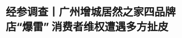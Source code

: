 <!DOCTYPE html>
<html lang="zh-CN">

<head>
    
<title>经参调查丨广州增城居然之家四品牌店“爆雷” 消费者维权遭遇多方扯皮_腾讯新闻</title>
<meta name="keywords" content="消费者维权,居然之家,维权,顾家家居,广州增城,广州,增城,爆雷,广东,补贴政策">
<meta name="description" content="日前，位于广州市增城区的居然之家新塘店内，顾家、欧铂尼、伊仕利和原川等四家家居品牌店“爆雷”，数百户装修业主的订单无法交付，涉及金额逾千万元。消费者反映，“爆雷”前这些品牌店曾以享受“国补”诱导他们....">
<meta name="author" content="腾讯网">
<meta name="copyright" content="Copyright 1998 - 2025 Tencent. All Rights Reserved">
<meta property="og:type" content="news" />

<meta property="og:title" content="经参调查丨广州增城居然之家四品牌店“爆雷” 消费者维权遭遇多方扯皮_腾讯新闻" />
<meta property="og:description" content="日前，位于广州市增城区的居然之家新塘店内，顾家、欧铂尼、伊仕利和原川等四家家居品牌店“爆雷”，数百户装修业主的订单无法交付，涉及金额逾千万元。消费者反映，“爆雷”前这些品牌店曾以享受“国补”诱导他们...." />
<meta property="og:url" content="https://news.qq.com/rain/a/20250603A01VXQ00" />
<meta property="og:image" content="https://inews.gtimg.com/om_ls/OxLua-4JXcQDRpsfF6svomc41ece5z_GQDdBBNqdSabJoAA_640330/0" />
<meta property="article:author" content="经济参考报" />
<meta property="article:published_time" content="2025-06-03 08:19:13" />
<meta property="category" content="tech" />

<meta name="baidu-site-verification" content="jJeIJ5X7pP" />
    <meta charset="utf-8" />
<meta http-equiv="X-UA-Compatible" content="IE=Edge" />
<meta name="viewport" content="width=device-width, initial-scale=1, shrink-to-fit=no" />
<link rel="dns-prefetch" href="mat1.gtimg.com">
<link rel="dns-prefetch" href="i.news.qq.com">
<link rel="shortcut icon" href="https://mat1.gtimg.com/qqcdn/qqindex2021/favicon.ico">
<script nomodule="true" src="https://mat1.gtimg.com/qqcdn/qqindex2021/common-static/20240515201444/core3-37-1.min.js"></script>
<script>
  try {
    if (!window.IntersectionObserver) {
      var observerScript = document.createElement('script');
      observerScript.src = "https://mat1.gtimg.com/qqcdn/qqindex2021/common-static/20241024141058/intersection-observer-polyfill.js";
      document.head.appendChild(observerScript);
    }
  } catch (error) {}
</script>

<script>
  try {
    if (!Element.prototype.scrollTo) {
      var scrollScript = document.createElement('script');
      scrollScript.src = "https://mat1.gtimg.com/qqcdn/qqindex2021/common-static/20241025153001/scroll-behavior-polyfill.js";
      document.head.appendChild(scrollScript);
    }
  } catch (error) {}
</script>
<script>
  try {
    if ('scrollRestoration' in window.history) {
      window.history.scrollRestoration = 'manual';
    }
    window.isPcClient = Boolean(window.electron) && (
      window.navigator.userAgent.indexOf('pc-client') > 0 ||
      window.navigator.userAgent.indexOf('TencentNews') > 0
    );
  } catch {}
</script>
<script>
  try {
    if (window.isPcClient) {
      var bodyStyle = document.createElement('style');
      bodyStyle.innerText = 'body{ zoom: 0.95 }';
      document.head.appendChild(bodyStyle);
    }
  } catch {}
</script>
<script>
  window.DATA = {"url":"https://view.inews.qq.com/a/20250603A01VXQ00","article_id":"20250603A01VXQ00","article_type":"0","title":"经参调查丨广州增城居然之家四品牌店“爆雷” 消费者维权遭遇多方扯皮","desc":"日前，位于广州市增城区的居然之家新塘店内，顾家、欧铂尼、伊仕利和原川等四家家居品牌店“爆雷”，数百户装修业主的订单无法交付，涉及金额逾千万元。消费者反映，“爆雷”前这些品牌店曾以享受“国补”诱导他们....","iNewsRecommendLevel":1,"abstract":"日前，位于广州市增城区的居然之家新塘店内，顾家、欧铂尼、伊仕利和原川等四家家居品牌店“爆雷”，数百户装修业主的订单无法交付，涉及金额逾千万元。消费者反映，“爆雷”前这些品牌店曾以享受“国补”诱导他们....","catalog1":"tech","ad_channel_sign":"tech","introduction":"","media":"经济参考报","media_id":"24251861","pubtime":"2025-06-03 08:19:13","comment_id":"-1","political":0,"cmsId":"20250603A01VXQ00","cms_id":"20250603A01VXQ00","closeAllAd":0,"closeAllFavorite":false,"originContent":{"directory":{"ai_list":[{"desc":"四家家居品牌店“爆雷”","link":"AIPOS_0"},{"desc":"涉事门店涉嫌民事欺诈","link":"AIPOS_1"},{"desc":"维权艰难品牌方未有效解决","link":"AIPOS_2"}],"enable":2,"list":null},"key_points_show":["位于广州市增城区的居然之家新塘店内，顾家、欧铂尼、伊仕利和原川等四家家居品牌店“爆雷”，涉及金额逾千万元。","消费者反映，涉事门店曾以享受“国补”诱导他们下订单和一次性交全款，而实际上连正常订单都未交付就关门走人。","受访律师认为，涉事门店涉嫌“民事欺诈”，品牌方具有不可推卸的责任。","然而，品牌方如顾家家居、欧派总部等表示与经销商属于合作关系，没有隶属关系，对消费者的预付款流向无法监控。","目前，消费者正在寻求法律援助，要求品牌方给出有效解决方案。"],"text":"\u003cdiv class=\"rich_media_content\"\u003e\u003cp style=\"background-color: rgb(255, 255, 255); margin-bottom: 24px; margin-left: 0px; margin-right: 0px; margin-top: 8px; padding: 0px; text-align: justify\"\u003e\u003cspan style=\"font-size: 18px\"\u003e\u003cspan style=\"color: rgba(0, 0, 0, 0.95)\"\u003e\u003cspan style=\"background-color: rgb(255, 255, 255)\"\u003e日前，位于广州市增城区的居然之家新塘店内，顾家、欧铂尼、伊仕利和原川等四家家居品牌店“爆雷”，数百户装修业主的订单无法交付，涉及金额逾千万元。消费者反映，“爆雷”前这些品牌店曾以享受“国补”诱导他们下订单和一次性交全款，而实际上连正常订单都未交付就关门走人。\u003c/span\u003e\u003c/span\u003e\u003c/span\u003e\u003c/p\u003e\u003cp style=\"background-color: rgb(255, 255, 255); margin-bottom: 24px; margin-left: 0px; margin-right: 0px; margin-top: 8px; padding: 0px; text-align: justify\"\u003e\u003cspan style=\"font-size: 18px\"\u003e\u003cspan style=\"color: rgba(0, 0, 0, 0.95)\"\u003e\u003cspan style=\"background-color: rgb(255, 255, 255)\"\u003e受访律师认为，涉事门店涉嫌“民事欺诈”，品牌方具有不可推卸的责任。\u003c/span\u003e\u003c/span\u003e\u003c/span\u003e\u003c/p\u003e\u003cp style=\"background-color: rgb(255, 255, 255); margin-bottom: 24px; margin-left: 0px; margin-right: 0px; margin-top: 8px; padding: 0px; text-align: center\"\u003e\u003cspan style=\"font-size: 18px\"\u003e\u003cspan style=\"color: rgba(0, 0, 0, 0.95)\"\u003e\u003cspan style=\"background-color: rgb(255, 255, 255)\"\u003e\u003c!--IMG_0--\u003e\u003c/span\u003e\u003c/span\u003e\u003c/span\u003e\u003c/p\u003e\u003cp style=\"margin-bottom: 24px; text-align: center\" class=\"qqnews_image_desc\"\u003e\u003cspan style=\"font-size: 14px\"\u003e\u003cspan style=\"color: rgb(102, 102, 102)\"\u003e图为广州增城居然之家新塘店。\u003c/span\u003e\u003c/span\u003e\u003c/p\u003e\u003cp style=\"background-color: rgb(255, 255, 255); margin-bottom: 24px; margin-left: 0px; margin-right: 0px; margin-top: 8px; padding: 0px; text-align: justify\"\u003e\u003cspan style=\"font-size: 18px\"\u003e\u003cstrong\u003e\u003cspan style=\"color: rgb(0, 51, 153)\"\u003e\u003cspan style=\"background-color: rgb(255, 255, 255)\"\u003e诱导消费：以“国补”为幌子诱导下单和全额支付\u003c/span\u003e\u003c/span\u003e\u003c/strong\u003e\u003c/span\u003e\u003c/p\u003e\u003cp style=\"background-color: rgb(255, 255, 255); margin-bottom: 24px; margin-left: 0px; margin-right: 0px; margin-top: 8px; padding: 0px; text-align: justify\"\u003e\u003cspan style=\"font-size: 18px\"\u003e\u003cspan style=\"color: rgba(0, 0, 0, 0.95)\"\u003e\u003cspan style=\"background-color: rgb(255, 255, 255)\"\u003e消费者反映，2024年，随着各地家电家装换新补贴政策的推广，居然之家新塘店内的顾家家居、欧铂尼等门店，推出了“顾家家居品牌46800元优惠套餐”“欧派欧铂尼品牌39800元优惠套餐”。这些门店在宣传推广中，着重强调了套餐可叠加享受“国补”政策，借此吸引消费者。\u003c/span\u003e\u003c/span\u003e\u003c/span\u003e\u003c/p\u003e\u003cp style=\"background-color: rgb(255, 255, 255); margin-bottom: 24px; margin-left: 0px; margin-right: 0px; margin-top: 8px; padding: 0px; text-align: justify\"\u003e\u003cspan style=\"font-size: 18px\"\u003e\u003cspan style=\"color: rgba(0, 0, 0, 0.95)\"\u003e\u003cspan style=\"background-color: rgb(255, 255, 255)\"\u003e在消费者麦先生与顾家家居新塘店一位销售员邓某杉的微信聊天记录中，邓某杉曾用“国补只到今年年底，这个真的是国家送钱”“你来先了解，10万国家给1.5万”等内容来吸引消费者签订合同。消费者提供的现场照片显示，顾家家居新塘店门口悬挂的横幅上，写有“政府指定补贴单位 最高可享15%”的内容。\u003c/span\u003e\u003c/span\u003e\u003c/span\u003e\u003c/p\u003e\u003cp style=\"background-color: rgb(255, 255, 255); margin-bottom: 24px; margin-left: 0px; margin-right: 0px; margin-top: 8px; padding: 0px; text-align: justify\"\u003e\u003cspan style=\"font-size: 18px\"\u003e\u003cspan style=\"color: rgba(0, 0, 0, 0.95)\"\u003e\u003cspan style=\"background-color: rgb(255, 255, 255)\"\u003e受“国补”承诺吸引，自2024年下半年至2025年3月，至少有240户业主与涉事门店签订了全屋定制合同，服务内容包括硬装改造、定制家具、成品家居等。在款项支付环节，涉事门店的工作人员频繁使用“全额预付才能享受国补政策”“国补额度即将用完”“超额付款后可返还本金”等话术，诱导消费者全额乃至超额支付（超过行业规则中按进度支付的单次额度）。\u003c/span\u003e\u003c/span\u003e\u003c/span\u003e\u003c!--MID_AD_0--\u003e\u003c!--EOP_0--\u003e\u003c/p\u003e\u003c!--MID_ARTICLE_AD_0--\u003e\u003c!--PARAGRAPH_0--\u003e\u003cp style=\"background-color: rgb(255, 255, 255); margin-bottom: 24px; margin-left: 0px; margin-right: 0px; margin-top: 8px; padding: 0px; text-align: justify\"\u003e\u003cspan style=\"font-size: 18px\"\u003e\u003cspan style=\"color: rgba(0, 0, 0, 0.95)\"\u003e\u003cspan style=\"background-color: rgb(255, 255, 255)\"\u003e消费者黄女士在2024年11月初购房后，前往顾家家居门店签订全屋定制合同。她回忆，在签合同时，销售人员以“年底补贴政策即将截止，需把名额先定下来”为由，催促其尽快支付预付款。在此情形下，黄女士支付了85000元预付款。直至门店“爆雷”，黄女士才发现她的订单根本没下达到工厂。\u003c/span\u003e\u003c/span\u003e\u003c/span\u003e\u003c/p\u003e\u003cp style=\"background-color: rgb(255, 255, 255); margin-bottom: 24px; margin-left: 0px; margin-right: 0px; margin-top: 8px; padding: 0px; text-align: justify\"\u003e\u003cspan style=\"font-size: 18px\"\u003e\u003cspan style=\"color: rgba(0, 0, 0, 0.95)\"\u003e\u003cspan style=\"background-color: rgb(255, 255, 255)\"\u003e在麦先生提供的一份与顾家家居新塘店所签的《家庭居室装饰装修工程施工合同》中，明确载明了“业主享受政府补贴以旧换新优惠”的内容。\u003c/span\u003e\u003c/span\u003e\u003c/span\u003e\u003c/p\u003e\u003cp style=\"background-color: rgb(255, 255, 255); margin-bottom: 24px; margin-left: 0px; margin-right: 0px; margin-top: 8px; padding: 0px; text-align: justify\"\u003e\u003cspan style=\"font-size: 18px\"\u003e\u003cspan style=\"color: rgba(0, 0, 0, 0.95)\"\u003e\u003cspan style=\"background-color: rgb(255, 255, 255)\"\u003e有门店甚至谎称可享受外省补贴政策诱导消费者。来自广州黄埔区的陈女士对记者表示，2025年1月她到顾家家居询价，工作人员称，虽然广东省当年的国补政策已结束，但能够为其申请河北省的补贴政策。陈女士信以为真，与其签订了工程总价款188000元的装饰装修合同。但她在支付款项过程中，云闪付支付平台上并未显示享受补贴额度，这让她怀疑店家“可获取异地补贴名额”的说辞可能是骗术。果然，她家的装修在仅开凿了三个门洞后就再无下文。\u003c/span\u003e\u003c/span\u003e\u003c/span\u003e\u003c!--MID_AD_1--\u003e\u003c!--EOP_1--\u003e\u003c/p\u003e\u003c!--MID_ARTICLE_AD_1--\u003e\u003c!--PARAGRAPH_1--\u003e\u003cp style=\"background-color: rgb(255, 255, 255); margin-bottom: 24px; margin-left: 0px; margin-right: 0px; margin-top: 8px; padding: 0px; text-align: justify\"\u003e\u003cspan style=\"font-size: 18px\"\u003e\u003cspan style=\"color: rgba(0, 0, 0, 0.95)\"\u003e\u003cspan style=\"background-color: rgb(255, 255, 255)\"\u003e2024年10月起，欧铂尼门店开始出现订单无法交付的情况，随后部分消费者前往门店协商退款及保交付事宜，对方承诺后未履约。至2025年3月1日，欧铂尼门店已人去楼空，消费者报了警。\u003c/span\u003e\u003c/span\u003e\u003c/span\u003e\u003c/p\u003e\u003cp style=\"background-color: rgb(255, 255, 255); margin-bottom: 24px; margin-left: 0px; margin-right: 0px; margin-top: 8px; padding: 0px; text-align: justify\"\u003e\u003cspan style=\"font-size: 18px\"\u003e\u003cspan style=\"color: rgba(0, 0, 0, 0.95)\"\u003e\u003cspan style=\"background-color: rgb(255, 255, 255)\"\u003e顾家家居门店也是类似的情况。2025年2月底，部分消费者因订单异常要求退款，门店承诺退款未兑现。3月10日，顾家家居门店员工反馈老板林荣军已失联，两天后门店员工也不知所踪。\u003c/span\u003e\u003c/span\u003e\u003c/span\u003e\u003c/p\u003e\u003cp style=\"background-color: rgb(255, 255, 255); margin-bottom: 24px; margin-left: 0px; margin-right: 0px; margin-top: 8px; padding: 0px; text-align: justify\"\u003e\u003cspan style=\"font-size: 18px\"\u003e\u003cspan style=\"color: rgba(0, 0, 0, 0.95)\"\u003e\u003cspan style=\"background-color: rgb(255, 255, 255)\"\u003e消费者反映，在2025年3月1日至3月12日期间，在相关门店已经“爆雷”，根本没有交付能力的情况下，销售人员仍在承诺后续可享受“国补”政策，催促消费者支付定金，诱导消费者全额或超额付款，有消费者支付了1万至12万元不等的定金或合同款。\u003c/span\u003e\u003c/span\u003e\u003c/span\u003e\u003c/p\u003e\u003cp style=\"background-color: rgb(255, 255, 255); margin-bottom: 24px; margin-left: 0px; margin-right: 0px; margin-top: 8px; padding: 0px; text-align: justify\"\u003e\u003cspan style=\"font-size: 18px\"\u003e\u003cspan style=\"color: rgba(0, 0, 0, 0.95)\"\u003e\u003cspan style=\"background-color: rgb(255, 255, 255)\"\u003e北京京师律师事务所律师孙建章认为，经营者通过主观故意的方式使对方产生错误认识与判断，并做出相关行为，比如通过“全额付款才能享受补贴”等话术，诱导消费者全额乃至超额支付，属民事欺诈行为。特别是其在不具备合同履行能力的情况下，仍诱导消费者签订合同并支付费用，符合《中华人民共和国刑法》第224条规定的情形，涉嫌构成\u003c!--SECURE_LINK_BEGIN_0--\u003e合同诈骗罪\u003c!--SECURE_LINK_END_0--\u003e。\u003c/span\u003e\u003c/span\u003e\u003c/span\u003e\u003c!--MID_AD_2--\u003e\u003c!--EOP_2--\u003e\u003c/p\u003e\u003c!--MID_ARTICLE_AD_2--\u003e\u003c!--PARAGRAPH_2--\u003e\u003cp style=\"background-color: rgb(255, 255, 255); margin-bottom: 24px; margin-left: 0px; margin-right: 0px; margin-top: 8px; padding: 0px; text-align: justify\"\u003e\u003cspan style=\"font-size: 18px\"\u003e\u003cstrong\u003e\u003cspan style=\"color: rgb(0, 51, 153)\"\u003e\u003cspan style=\"background-color: rgb(255, 255, 255)\"\u003e家族掌控：商场及涉事门店均牵扯林氏家族，运营关系复杂\u003c/span\u003e\u003c/span\u003e\u003c/strong\u003e\u003c/span\u003e\u003c/p\u003e\u003cp style=\"background-color: rgb(255, 255, 255); margin-bottom: 24px; margin-left: 0px; margin-right: 0px; margin-top: 8px; padding: 0px; text-align: justify\"\u003e\u003cspan style=\"font-size: 18px\"\u003e\u003cspan style=\"color: rgba(0, 0, 0, 0.95)\"\u003e\u003cspan style=\"background-color: rgb(255, 255, 255)\"\u003e公开资料显示，居然之家新塘店是由原增城万户来家居商场装修升级而来。2018年12月，万户来家居商场与居然之家达成战略合作协议，居然之家新塘店正式营业，成为居然之家全国第303家分店。\u003c/span\u003e\u003c/span\u003e\u003c/span\u003e\u003c/p\u003e\u003cp style=\"background-color: rgb(255, 255, 255); margin-bottom: 24px; margin-left: 0px; margin-right: 0px; margin-top: 8px; padding: 0px; text-align: justify\"\u003e\u003cspan style=\"font-size: 18px\"\u003e\u003cspan style=\"color: rgba(0, 0, 0, 0.95)\"\u003e\u003cspan style=\"background-color: rgb(255, 255, 255)\"\u003e增城万户来家居商场是由广东廉江人林国金于2008年左右创立，林国金现任居然之家新塘店董事长。\u003c/span\u003e\u003c/span\u003e\u003c/span\u003e\u003c/p\u003e\u003cp style=\"background-color: rgb(255, 255, 255); margin-bottom: 24px; margin-left: 0px; margin-right: 0px; margin-top: 8px; padding: 0px; text-align: justify\"\u003e\u003cspan style=\"font-size: 18px\"\u003e\u003cspan style=\"color: rgba(0, 0, 0, 0.95)\"\u003e\u003cspan style=\"background-color: rgb(255, 255, 255)\"\u003e记者了解到，此次居然之家新塘店“爆雷”事件共涉及四个品牌门店，分别是顾家家居、欧铂尼、伊仕利家居和原川家居。这些涉事门店均由林国金家族代理经营，负责运营的是林国金之子林荣军。天眼查显示，广州市万户来商业管理有限公司受益所有人及实际控制人为林荣冠，林荣冠是林荣军的哥哥。\u003c/span\u003e\u003c/span\u003e\u003c/span\u003e\u003c/p\u003e\u003cp style=\"background-color: rgb(255, 255, 255); margin-bottom: 24px; margin-left: 0px; margin-right: 0px; margin-top: 8px; padding: 0px; text-align: justify\"\u003e\u003cspan style=\"font-size: 18px\"\u003e\u003cspan style=\"color: rgba(0, 0, 0, 0.95)\"\u003e\u003cspan style=\"background-color: rgb(255, 255, 255)\"\u003e“爆雷”事件发生后，消费者才发现包括顾家家居新塘店的运营方广州市万户来商业管理有限公司的诈骗痕迹明显。消费者麦东伟提供的一份其与顾家家居新塘店所签的《顾家家居全屋定制合同》上，供货方的名称为“顾家（广州）家居有限公司”，落款所盖章印却为“顾家家居新塘店收款专用章”。麦东伟与律师仔细核对后发现，根本不存在“顾家（广州）家居有限公司”这一法人主体，而“顾家家居新塘店收款专用章”也并未在印章备案管理平台备案，也就是说，从公司名称到印章都是假的。\u003c/span\u003e\u003c/span\u003e\u003c/span\u003e\u003c!--MID_AD_3--\u003e\u003c!--EOP_3--\u003e\u003c/p\u003e\u003c!--MID_ARTICLE_AD_3--\u003e\u003c!--PARAGRAPH_3--\u003e\u003cp style=\"background-color: rgb(255, 255, 255); margin-bottom: 24px; margin-left: 0px; margin-right: 0px; margin-top: 8px; padding: 0px; text-align: justify\"\u003e\u003cspan style=\"font-size: 18px\"\u003e\u003cspan style=\"color: rgba(0, 0, 0, 0.95)\"\u003e\u003cspan style=\"background-color: rgb(255, 255, 255)\"\u003e据消费者统计，四家涉事门店所收款项，共使用了13个账户。沿着收款账户线索，消费者发现林氏家族掌控的这些门店及公司运营关系极为复杂，不仅有至少13个收款主体，还额外关联着其他5家公司。\u003c/span\u003e\u003c/span\u003e\u003c/span\u003e\u003c/p\u003e\u003cp style=\"background-color: rgb(255, 255, 255); margin-bottom: 24px; margin-left: 0px; margin-right: 0px; margin-top: 8px; padding: 0px; text-align: justify\"\u003e\u003cspan style=\"font-size: 18px\"\u003e\u003cspan style=\"color: rgba(0, 0, 0, 0.95)\"\u003e\u003cspan style=\"background-color: rgb(255, 255, 255)\"\u003e相关门店“爆雷”后，增城区相关政府部门曾组织经营者和消费者开了协调会。会上林荣军否认了其家族非法转移资产或抽逃资金的问题。对于相关消费者支付款去向，他称是填补了欧铂尼门店亏空：“欧铂尼亏了1200万至1300万元。”“简单来说，是拆东墙补西墙”，林荣军称。\u003c/span\u003e\u003c/span\u003e\u003c/span\u003e\u003c/p\u003e\u003cp style=\"background-color: rgb(255, 255, 255); margin-bottom: 24px; margin-left: 0px; margin-right: 0px; margin-top: 8px; padding: 0px; text-align: justify\"\u003e\u003cspan style=\"font-size: 18px\"\u003e\u003cstrong\u003e\u003cspan style=\"color: rgb(0, 51, 153)\"\u003e\u003cspan style=\"background-color: rgb(255, 255, 255)\"\u003e维权艰难：多方扯皮 品牌方未有有效解决方案\u003c/span\u003e\u003c/span\u003e\u003c/strong\u003e\u003c/span\u003e\u003c/p\u003e\u003cp style=\"background-color: rgb(255, 255, 255); margin-bottom: 24px; margin-left: 0px; margin-right: 0px; margin-top: 8px; padding: 0px; text-align: justify\"\u003e\u003cspan style=\"font-size: 18px\"\u003e\u003cspan style=\"color: rgba(0, 0, 0, 0.95)\"\u003e\u003cspan style=\"background-color: rgb(255, 255, 255)\"\u003e居然之家相关门店“爆雷”事件发生后，有消费者曾向广州市公安局增城区分局卫山派出所报警，举报门店涉嫌诈骗以及私刻公章问题，也向增城区市场监督管理局和新塘市场监督管理所反映了情况。\u003c/span\u003e\u003c/span\u003e\u003c/span\u003e\u003c/p\u003e\u003cp style=\"background-color: rgb(255, 255, 255); margin-bottom: 24px; margin-left: 0px; margin-right: 0px; margin-top: 8px; padding: 0px; text-align: justify\"\u003e\u003cspan style=\"font-size: 18px\"\u003e\u003cspan style=\"color: rgba(0, 0, 0, 0.95)\"\u003e\u003cspan style=\"background-color: rgb(255, 255, 255)\"\u003e消费者透露，代表顾家家居、欧铂尼等涉事门店参加协调会的林荣军，多次提出荒唐的分期退赔方案，周期长达3至5年。而顾家家居品牌方代表仅承诺会为“真实客户”交付产品，但如何认定“真实客户”不得而知。欧铂尼仅提到会帮已生产但未发货的消费者订单提供物流保障。\u003c/span\u003e\u003c/span\u003e\u003c/span\u003e\u003c/p\u003e\u003cp style=\"background-color: rgb(255, 255, 255); margin-bottom: 24px; margin-left: 0px; margin-right: 0px; margin-top: 8px; padding: 0px; text-align: justify\"\u003e\u003cspan style=\"font-size: 18px\"\u003e\u003cspan style=\"color: rgba(0, 0, 0, 0.95)\"\u003e\u003cspan style=\"background-color: rgb(255, 255, 255)\"\u003e记者多次致电涉事门店负责人以及林国金、林荣军等人，电话均无人接听。\u003c/span\u003e\u003c/span\u003e\u003c/span\u003e\u003c/p\u003e\u003cp style=\"background-color: rgb(255, 255, 255); margin-bottom: 24px; margin-left: 0px; margin-right: 0px; margin-top: 8px; padding: 0px; text-align: justify\"\u003e\u003cspan style=\"font-size: 18px\"\u003e\u003cspan style=\"color: rgba(0, 0, 0, 0.95)\"\u003e\u003cspan style=\"background-color: rgb(255, 255, 255)\"\u003e北京京师律师事务所律师许浩认为，不管是加盟模式还是直营模式，作为品牌持有方的居然之家总部、顾家家居总部、欧派总部等，都有监管责任。消费者是基于对品牌的信任才去门店购买商品和服务，这些品牌总部也是基于消费者对其的信任获取了巨大的商业利益，也应该承担相应的责任，如对加盟合作商的专业资质、经营管理能力、商业信誉的考察，对于直营店经营管理情况的监管等，如果其未尽监管义务，也应承担相应责任。\u003c/span\u003e\u003c/span\u003e\u003c/span\u003e\u003c!--MID_AD_4--\u003e\u003c!--EOP_4--\u003e\u003c/p\u003e\u003c!--MID_ARTICLE_AD_4--\u003e\u003c!--PARAGRAPH_4--\u003e\u003cp style=\"background-color: rgb(255, 255, 255); margin-bottom: 24px; margin-left: 0px; margin-right: 0px; margin-top: 8px; padding: 0px; text-align: justify\"\u003e\u003cspan style=\"font-size: 18px\"\u003e\u003cspan style=\"color: rgba(0, 0, 0, 0.95)\"\u003e\u003cspan style=\"background-color: rgb(255, 255, 255)\"\u003e5月26日，记者分别致电居然之家、顾家和欧派总部的400服务电话采访相关情况和看法。\u003c/span\u003e\u003c/span\u003e\u003c/span\u003e\u003c/p\u003e\u003cp style=\"background-color: rgb(255, 255, 255); margin-bottom: 24px; margin-left: 0px; margin-right: 0px; margin-top: 8px; padding: 0px; text-align: justify\"\u003e\u003cspan style=\"font-size: 18px\"\u003e\u003cspan style=\"color: rgba(0, 0, 0, 0.95)\"\u003e\u003cspan style=\"background-color: rgb(255, 255, 255)\"\u003e居然之家回复称：对居然之家新塘店，确实收到了投诉，涉及200多个客户，目前总部正在对事件进行跟进，尚没有具体解决方案。\u003c/span\u003e\u003c/span\u003e\u003c/span\u003e\u003c/p\u003e\u003cp style=\"background-color: rgb(255, 255, 255); margin-bottom: 24px; margin-left: 0px; margin-right: 0px; margin-top: 8px; padding: 0px; text-align: justify\"\u003e\u003cspan style=\"font-size: 18px\"\u003e\u003cspan style=\"color: rgba(0, 0, 0, 0.95)\"\u003e\u003cspan style=\"background-color: rgb(255, 255, 255)\"\u003e顾家家居股份有限公司回复称：品牌方已经了解到经销商林荣军存在经营问题，但其属于独立的法人主体，与经销商属于合作关系，没有隶属关系。对消费者的预付款流向，品牌方无法监控。目前品牌方也在广州成立了临时工作组，正在开展工作。\u003c/span\u003e\u003c/span\u003e\u003c/span\u003e\u003c/p\u003e\u003cp style=\"background-color: rgb(255, 255, 255); margin-bottom: 24px; margin-left: 0px; margin-right: 0px; margin-top: 8px; padding: 0px; text-align: justify\"\u003e\u003cspan style=\"font-size: 18px\"\u003e\u003cspan style=\"color: rgba(0, 0, 0, 0.95)\"\u003e\u003cspan style=\"background-color: rgb(255, 255, 255)\"\u003e欧派客服电话告诉记者，需把采访函发到其指定邮箱后才能回复。记者发送邮件后，至发稿前未获回复。（记者 程子龙，实习生刘宗鸿对稿件亦有贡献）\u003c/span\u003e\u003c/span\u003e\u003c/span\u003e\u003c/p\u003e\u003cp style=\"background-color: rgb(255, 255, 255); margin-bottom: 24px; margin-left: 0px; margin-right: 0px; margin-top: 8px; padding: 0px; text-align: justify\"\u003e\u003cspan style=\"font-size: 18px\"\u003e\u003cspan style=\"color: rgba(0, 0, 0, 0.95)\"\u003e\u003cspan style=\"background-color: rgb(255, 255, 255)\"\u003e来源：经济参考报\u003c/span\u003e\u003c/span\u003e\u003c/span\u003e\u003c/p\u003e\u003cdiv powered-by=\"qqnews_ex-editor\"\u003e\u003c/div\u003e\u003cstyle\u003e.rich_media_content{--news-tabel-th-night-color: #444444;--news-font-day-color: #333;--news-font-night-color: #d9d9d9;--news-bottom-distance: 22px}.rich_media_content p:not([data-exeditor-arbitrary-box=image-box]){letter-spacing:.5px;line-height:30px;margin-bottom:var(--news-bottom-distance);word-wrap:break-word}.rich_media_content{color:var(--news-font-day-color);font-size:18px}@media(prefers-color-scheme:dark){body:not([data-weui-theme=light]):not([dark-mode-disable=true]) .rich_media_content p:not([data-exeditor-arbitrary-box=image-box]){letter-spacing:.5px;line-height:30px;margin-bottom:var(--news-bottom-distance);word-wrap:break-word}body:not([data-weui-theme=light]):not([dark-mode-disable=true]) .rich_media_content{color:var(--news-font-night-color)}}.data_color_scheme_dark .rich_media_content p:not([data-exeditor-arbitrary-box=image-box]){letter-spacing:.5px;line-height:30px;margin-bottom:var(--news-bottom-distance);word-wrap:break-word}.data_color_scheme_dark .rich_media_content{color:var(--news-font-night-color)}.data_color_scheme_dark .rich_media_content{font-size:18px}.rich_media_content p[data-exeditor-arbitrary-box=image-box]{margin-bottom:11px}.rich_media_content\u003ediv:not(.qnt-video),.rich_media_content\u003esection{margin-bottom:var(--news-bottom-distance)}.rich_media_content hr{margin-bottom:var(--news-bottom-distance)}.rich_media_content .link_list{margin:0;margin-top:20px;min-height:0!important}.rich_media_content blockquote{background:#f9f9f9;border-left:6px solid #ccc;margin:1.5em 10px;padding:.5em 10px}.rich_media_content blockquote p{margin-bottom:0!important}.data_color_scheme_dark .rich_media_content blockquote{background:#323232}@media(prefers-color-scheme:dark){body:not([data-weui-theme=light]):not([dark-mode-disable=true]) .rich_media_content blockquote{background:#323232}}.rich_media_content ol[data-ex-list]{--ol-start: 1;--ol-list-style-type: decimal;list-style-type:none;counter-reset:olCounter calc(var(--ol-start,1) - 1);position:relative}.rich_media_content ol[data-ex-list]\u003eli\u003e:first-child::before{content:counter(olCounter,var(--ol-list-style-type)) '. ';counter-increment:olCounter;font-variant-numeric:tabular-nums;display:inline-block}.rich_media_content ul[data-ex-list]{--ul-list-style-type: circle;list-style-type:none;position:relative}.rich_media_content ul[data-ex-list].nonUnicode-list-style-type\u003eli\u003e:first-child::before{content:var(--ul-list-style-type) ' ';font-variant-numeric:tabular-nums;display:inline-block;transform:scale(0.5)}.rich_media_content ul[data-ex-list].unicode-list-style-type\u003eli\u003e:first-child::before{content:var(--ul-list-style-type) ' ';font-variant-numeric:tabular-nums;display:inline-block;transform:scale(0.8)}.rich_media_content ol:not([data-ex-list]){padding-left:revert}.rich_media_content ul:not([data-ex-list]){padding-left:revert}.rich_media_content table{display:table;border-collapse:collapse;margin-bottom:var(--news-bottom-distance)}.rich_media_content table th,.rich_media_content table td{word-wrap:break-word;border:1px solid #ddd;white-space:nowrap;padding:2px 5px}.rich_media_content table th{font-weight:700;background-color:#f0f0f0;text-align:left}.rich_media_content table p{margin-bottom:0!important}.data_color_scheme_dark .rich_media_content table th{background:var(--news-tabel-th-night-color)}@media(prefers-color-scheme:dark){body:not([data-weui-theme=light]):not([dark-mode-disable=true]) .rich_media_content table th{background:var(--news-tabel-th-night-color)}}.rich_media_content .qqnews_image_desc,.rich_media_content p[type=om-image-desc]{line-height:20px!important;text-align:center!important;font-size:14px!important;color:#666!important}.rich_media_content div[data-exeditor-arbitrary-box=wrap]:not([data-exeditor-arbitrary-box-special-style]){max-width:100%}.rich_media_content .qqnews-content{--wmfont: 0;--wmcolor: transparent;font-size:var(--wmfont);color:var(--wmcolor);line-height:var(--wmfont)!important;margin-bottom:var(--wmfont)!important}.rich_media_content .qqnews_sign_emphasis{background:#f7f7f7}.rich_media_content .qqnews_sign_emphasis ol{word-wrap:break-word;border:none;color:#5c5c5c;line-height:28px;list-style:none;margin:14px 0 6px;padding:16px 15px 4px}.rich_media_content .qqnews_sign_emphasis p{margin-bottom:12px!important}.rich_media_content .qqnews_sign_emphasis ol\u003eli\u003ep{padding-left:30px}.rich_media_content .qqnews_sign_emphasis ol\u003eli{list-style:none}.rich_media_content .qqnews_sign_emphasis ol\u003eli\u003ep:first-child::before{margin-left:-30px;content:counter(olCounter,decimal) ''!important;counter-increment:olCounter!important;font-variant-numeric:tabular-nums!important;background:#37f;border-radius:2px;color:#fff;font-size:15px;font-style:normal;text-align:center;line-height:18px;width:18px;height:18px;margin-right:12px;position:relative;top:-1px}.data_color_scheme_dark .rich_media_content .qqnews_sign_emphasis{background:#262626}.data_color_scheme_dark .rich_media_content .qqnews_sign_emphasis ol\u003eli\u003ep{color:#a9a9a9}@media(prefers-color-scheme:dark){body:not([data-weui-theme=light]):not([dark-mode-disable=true]) .rich_media_content .qqnews_sign_emphasis{background:#262626}body:not([data-weui-theme=light]):not([dark-mode-disable=true]) .rich_media_content .qqnews_sign_emphasis ol\u003eli\u003ep{color:#a9a9a9}}.rich_media_content h1,.rich_media_content h2,.rich_media_content h3,.rich_media_content h4,.rich_media_content h5,.rich_media_content h6{margin-bottom:var(--news-bottom-distance);font-weight:700}.rich_media_content h1{font-size:20px}.rich_media_content h2,.rich_media_content h3{font-size:19px}.rich_media_content h4,.rich_media_content h5,.rich_media_content h6{font-size:18px}.rich_media_content li:empty{display:none}.rich_media_content ul,.rich_media_content ol{margin-bottom:var(--news-bottom-distance)}.rich_media_content div\u003ep:only-child{margin-bottom:0!important}.rich_media_content .cms-cke-widget-title-wrap p{margin-bottom:0!important}\u003c/style\u003e\u003c/div\u003e","version":"v2"},"originAttribute":{"IMG_0":{"bigOrigUrl":"https://inews.gtimg.com/news_bt/OClLygKeCJKJGtlkxqDZIQf9WP0cvQK9ECVz3JuLatYUQAA/0","compressUrl":"https://inews.gtimg.com/news_bt/OClLygKeCJKJGtlkxqDZIQf9WP0cvQK9ECVz3JuLatYUQAA/641","desc":"","fullPic":"1","height":1121,"imgurl0":"https://inews.gtimg.com/news_bt/OClLygKeCJKJGtlkxqDZIQf9WP0cvQK9ECVz3JuLatYUQAA/0","imgurl1000":"https://inews.gtimg.com/news_bt/OClLygKeCJKJGtlkxqDZIQf9WP0cvQK9ECVz3JuLatYUQAA/1000","islong":0,"origUrl":"https://inews.gtimg.com/news_bt/OClLygKeCJKJGtlkxqDZIQf9WP0cvQK9ECVz3JuLatYUQAA/641","size":265,"style":"display: inline-block; max-width: 100%; width: 330.417px","thumb":"https://inews.gtimg.com/news_bt/OClLygKeCJKJGtlkxqDZIQf9WP0cvQK9ECVz3JuLatYUQAA_181x181s/0","url":"https://inews.gtimg.com/news_bt/OClLygKeCJKJGtlkxqDZIQf9WP0cvQK9ECVz3JuLatYUQAA/641","width":641}},"selfDeclare":{},"userAddress":"北京","card":{"chlid":"24251861","chlname":"经济参考报","desc":"《经济参考报》社有限责任公司官方账号","icon":"https://inews.gtimg.com/om_ls/O6iDLgRESDdyHvlpCtOQ5duMgbOXmow-VhwWgaoOTvOU4AA_200200/0","msgEntry":1,"update_frequency":"0","vip_type":"0","vip_type_new":"0","suid":"8QIf3nxc64Mavj/R5AE=","liveInfo":{},"cpLevel":1},"interationCount":{"like":11,"collect":7,"share":50},"payment_info":{"is_free_to_read":0,"need_pay":0,"pay_type":"","text_free_percent":0},"article_is_pay":false,"payment_column_info_v1":{"is_column_pay":false,"read_count_all":0},"tag_info_item":null,"contentWordsNum":2693,"extraProperty":{"FeedbackDetailDisableInsert":1,"zanSkinType":""},"relateWelfare":{},"aiSwitch":true,"isOversize":false,"videoArr":[]};
</script>
<script>
  window.channelInfo = {"channelConfig":{"channelNav":[{"_auto_id":"1","active_alien_img":"","alien_img":"","channel_id":"news_news_home","is_local":"0","link":"https://www.qq.com","name_cn":"首页","name_en":"home"},{"_auto_id":"2","active_alien_img":"","alien_img":"","channel_id":"news_news_top","is_local":"0","link":"","name_cn":"要闻","name_en":"news"},{"_auto_id":"4","active_alien_img":"","alien_img":"","channel_id":"news_news_bj","is_local":"1","link":"","name_cn":"北京","name_en":"bj"},{"_auto_id":"5","active_alien_img":"","alien_img":"","channel_id":"news_news_finance","is_local":"0","link":"","name_cn":"财经","name_en":"finance"},{"_auto_id":"6","active_alien_img":"","alien_img":"","channel_id":"news_news_tech","is_local":"0","link":"","name_cn":"科技","name_en":"tech"},{"_auto_id":"7","active_alien_img":"","alien_img":"","channel_id":"news_news_edu","is_local":"0","link":"","name_cn":"教育","name_en":"edu"},{"_auto_id":"8","active_alien_img":"","alien_img":"","channel_id":"tv","is_local":"0","link":"https://v.qq.com/channel/tv/?ptag=qqnews","name_cn":"电视剧","name_en":"tv"},{"_auto_id":"9","active_alien_img":"","alien_img":"","channel_id":"news_news_qa","is_local":"0","link":"","name_cn":"热问","name_en":"qa"},{"_auto_id":"10","active_alien_img":"","alien_img":"","channel_id":"news_news_ent","is_local":"0","link":"","name_cn":"娱乐","name_en":"ent"},{"_auto_id":"11","active_alien_img":"","alien_img":"","channel_id":"variety","is_local":"0","link":"https://v.qq.com/channel/variety/?ptag=qqnews","name_cn":"综艺","name_en":"variety"},{"_auto_id":"13","active_alien_img":"","alien_img":"","channel_id":"news_news_sports","is_local":"0","link":"","name_cn":"体育","name_en":"sports"},{"_auto_id":"14","active_alien_img":"","alien_img":"","channel_id":"news_news_nba","is_local":"0","link":"","name_cn":"NBA","name_en":"nba"},{"_auto_id":"15","active_alien_img":"","alien_img":"","channel_id":"news_news_world","is_local":"0","link":"","name_cn":"国际","name_en":"world"},{"_auto_id":"16","active_alien_img":"","alien_img":"","channel_id":"news_news_mil","is_local":"0","link":"","name_cn":"军事","name_en":"milite"},{"_auto_id":"17","active_alien_img":"","alien_img":"","channel_id":"news_news_auto","is_local":"0","link":"","name_cn":"汽车","name_en":"auto"},{"_auto_id":"18","active_alien_img":"","alien_img":"","channel_id":"news_news_house","is_local":"0","link":"","name_cn":"房产","name_en":"house"},{"_auto_id":"19","active_alien_img":"","alien_img":"","channel_id":"news_news_antip","is_local":"0","link":"","name_cn":"健康","name_en":"health"},{"_auto_id":"20","active_alien_img":"","alien_img":"","channel_id":"news_news_video","is_local":"0","link":"","name_cn":"视频","name_en":"video"},{"_auto_id":"21","active_alien_img":"","alien_img":"","channel_id":"news_news_game","is_local":"0","link":"","name_cn":"游戏","name_en":"games"},{"_auto_id":"22","active_alien_img":"","alien_img":"","channel_id":"news_news_nchupin","is_local":"0","link":"","name_cn":"眼界","name_en":"chupin"},{"_auto_id":"24","active_alien_img":"","alien_img":"","channel_id":"news_news_football","is_local":"0","link":"","name_cn":"足球","name_en":"football"},{"_auto_id":"25","active_alien_img":"","alien_img":"","channel_id":"news_news_kepu","is_local":"0","link":"","name_cn":"科学","name_en":"kepu"},{"_auto_id":"26","active_alien_img":"","alien_img":"","channel_id":"news_news_digi","is_local":"0","link":"","name_cn":"数码","name_en":"digi"},{"_auto_id":"28","active_alien_img":"","alien_img":"","channel_id":"ymzx","is_local":"0","link":"https://gamer.qq.com/v2/cloudgame/game/96897?ichannel=txxwpc0Ftxxwpc1","name_cn":"元梦之星","name_en":"news_news_ymzx"},{"_auto_id":"31","active_alien_img":"","alien_img":"","channel_id":"movie","is_local":"0","link":"https://v.qq.com/channel/movie/?ptag=qqnews","name_cn":"电影","name_en":"movie"},{"_auto_id":"32","active_alien_img":"","alien_img":"","channel_id":"news_news_esport","is_local":"0","link":"","name_cn":"电竞","name_en":"esport"},{"_auto_id":"34","active_alien_img":"","alien_img":"","channel_id":"news_news_history","is_local":"0","link":"","name_cn":"历史","name_en":"history"},{"_auto_id":"35","active_alien_img":"","alien_img":"","channel_id":"news_news_baby","is_local":"0","link":"","name_cn":"育儿","name_en":"baby"},{"_auto_id":"36","active_alien_img":"","alien_img":"","channel_id":"hbjy","is_local":"0","link":"https://gp.qq.com/act/a20250421mnqlx/news.shtml","name_cn":"和平精英","name_en":"news_news_hbjy"},{"_auto_id":"37","active_alien_img":"","alien_img":"","channel_id":"cloud_gamer","is_local":"0","link":"https://gamer.qq.com/?ichannel=txxwpc0Ftxxwpc1","name_cn":"云游戏","name_en":"cloud_gamer"},{"_auto_id":"38","active_alien_img":"","alien_img":"","channel_id":"news_news_lic","is_local":"0","link":"","name_cn":"理财","name_en":"finance_licai"},{"_auto_id":"39","active_alien_img":"","alien_img":"","channel_id":"news_news_istock","is_local":"0","link":"","name_cn":"股票","name_en":"finance_stock"},{"_auto_id":"40","active_alien_img":"","alien_img":"","channel_id":"ren_min_shi_pin","is_local":"0","link":"https://news.qq.com/omn/author/8QMd3Hld74cbujbY?tab=om_video","name_cn":"人民视频","name_en":"ren_min_shi_pin"},{"_auto_id":"41","active_alien_img":"","alien_img":"","channel_id":"news_news_weather","is_local":"0","link":"https://tianqi.qq.com/index.htm","name_cn":"天气","name_en":"weather"}]}};
</script>
<script>
  window.articleConfig = {"rightConfig":[{"_auto_id":"1","category_key":"default","modules":"{\"moduleList\":[{\"title\":\"作者其他文章\",\"id\":\"user_article\"},{\"title\":\"精选视频\",\"id\":\"video_album\",\"videoType\":\"tag\",\"videoId\":\"aUepxrtchGM=\",\"isSticky\":0},{\"title\":\"下载条\",\"id\":\"download_banner\",\"isSticky\":1},{\"title\":\"热点榜\",\"id\":\"hot_rank_list\",\"isSticky\":1},{\"title\":\"广告推广\",\"id\":\"ssp_ad_module\",\"category\":\"ad_ssp\",\"loid\":\"109\",\"isSticky\":1},{\"title\":\"广告推广位\",\"id\":\"c2s_ad_module\",\"category\":\"right_c2s\",\"path\":\"QQcom_all_Rectangle-1|QQcom_all_Rectangle-2|QQcom_all_Rectangle-3\",\"isSticky\":1}]}"},{"_auto_id":"2","category_key":"ent","modules":"{\"moduleList\":[{\"title\":\"作者其他文章\",\"id\":\"user_article\"},{\"title\":\"精选视频\",\"id\":\"video_album\",\"videoType\":\"tag\",\"videoId\":\"aUepxrtchGM=\"},{\"title\":\"下载条\",\"id\":\"download_banner\",\"isSticky\":1},{\"title\":\"热点榜\",\"id\":\"hot_rank_list\",\"isSticky\":1},{\"title\":\"广告推广\",\"id\":\"ssp_ad_module\",\"category\":\"ad_ssp\",\"loid\":\"109\",\"isSticky\":1},{\"title\":\"广告推广\",\"id\":\"ssp_ad_module\",\"category\":\"ad_ssp\",\"loid\":\"117\",\"isSticky\":1}]}"},{"_auto_id":"3","category_key":"game","modules":"{\"moduleList\":[{\"title\":\"作者其他文章\",\"id\":\"user_article\"},{\"title\":\"精选视频\",\"id\":\"video_album\",\"videoType\":\"tag\",\"videoId\":\"aUepxrtchGM=\"},{\"title\":\"热门游戏\",\"id\":\"recommend_game\",\"isSticky\":0},{\"title\":\"下载条\",\"id\":\"download_banner\",\"isSticky\":1},{\"title\":\"热点榜\",\"id\":\"hot_rank_list\",\"isSticky\":1},{\"title\":\"广告推广\",\"id\":\"ssp_ad_module\",\"category\":\"ad_ssp\",\"loid\":\"109\",\"isSticky\":1},{\"title\":\"广告推广位\",\"id\":\"c2s_ad_module\",\"category\":\"right_c2s\",\"path\":\"QQcom_all_Rectangle-1|QQcom_all_Rectangle-2|QQcom_all_Rectangle-3\",\"isSticky\":1}]}"},{"_auto_id":"4","category_key":"tech","modules":"{\"moduleList\":[{\"title\":\"作者其他文章\",\"id\":\"user_article\"},{\"title\":\"精选视频\",\"id\":\"video_album\",\"videoType\":\"tag\",\"videoId\":\"aUepxrtchGM=\"},{\"title\":\"下载条\",\"id\":\"download_banner\",\"isSticky\":1},{\"title\":\"热点榜\",\"id\":\"hot_rank_list\",\"isSticky\":1},{\"title\":\"广告推广\",\"id\":\"ssp_ad_module\",\"category\":\"ad_ssp\",\"loid\":\"109\",\"isSticky\":1},{\"title\":\"广告推广位\",\"id\":\"c2s_ad_module\",\"category\":\"right_c2s\",\"path\":\"QQcom_all_Rectangle-1|QQcom_all_Rectangle-2|QQcom_all_Rectangle-3\",\"isSticky\":1}]}"},{"_auto_id":"5","category_key":"finance","modules":"{\"moduleList\":[{\"title\":\"作者其他文章\",\"id\":\"user_article\"},{\"title\":\"精选视频\",\"id\":\"video_album\",\"videoType\":\"tag\",\"videoId\":\"aUepxrtchGM=\"},{\"title\":\"下载条\",\"id\":\"download_banner\",\"isSticky\":1},{\"title\":\"热点榜\",\"id\":\"hot_rank_list\",\"isSticky\":1},{\"title\":\"广告推广\",\"id\":\"ssp_ad_module\",\"category\":\"ad_ssp\",\"loid\":\"109\",\"isSticky\":1},{\"title\":\"广告推广位\",\"id\":\"c2s_ad_module\",\"category\":\"right_c2s\",\"path\":\"QQcom_all_Rectangle-1|QQcom_all_Rectangle-2|QQcom_all_Rectangle-3\",\"isSticky\":1}]}"},{"_auto_id":"6","category_key":"news","modules":"{\"moduleList\":[{\"title\":\"作者其他文章\",\"id\":\"user_article\"},{\"title\":\"精选视频\",\"id\":\"video_album\",\"videoType\":\"tag\",\"videoId\":\"aUepxrtchGM=\"},{\"title\":\"下载条\",\"id\":\"download_banner\",\"isSticky\":1},{\"title\":\"热点榜\",\"id\":\"hot_rank_list\",\"isSticky\":1},{\"title\":\"广告推广\",\"id\":\"ssp_ad_module\",\"category\":\"ad_ssp\",\"loid\":\"109\",\"isSticky\":1},{\"title\":\"广告推广位\",\"id\":\"c2s_ad_module\",\"category\":\"right_c2s\",\"path\":\"QQcom_all_Rectangle-1|QQcom_all_Rectangle-2|QQcom_all_Rectangle-3\",\"isSticky\":1}]}"},{"_auto_id":"7","category_key":"fashion","modules":"{\"moduleList\":[{\"title\":\"作者其他文章\",\"id\":\"user_article\"},{\"title\":\"精选视频\",\"id\":\"video_album\",\"videoType\":\"tag\",\"videoId\":\"aUepxrtchGM=\"},{\"title\":\"下载条\",\"id\":\"download_banner\",\"isSticky\":1},{\"title\":\"热点榜\",\"id\":\"hot_rank_list\",\"isSticky\":1},{\"title\":\"广告推广\",\"id\":\"ssp_ad_module\",\"category\":\"ad_ssp\",\"loid\":\"109\",\"isSticky\":1},{\"title\":\"广告推广位\",\"id\":\"c2s_ad_module\",\"category\":\"right_c2s\",\"path\":\"QQcom_all_Rectangle-1|QQcom_all_Rectangle-2|QQcom_all_Rectangle-3\",\"isSticky\":1}]}"},{"_auto_id":"8","category_key":"sports","modules":"{\"moduleList\":[{\"title\":\"作者其他文章\",\"id\":\"user_article\"},{\"title\":\"精选视频\",\"id\":\"video_album\",\"videoType\":\"tag\",\"videoId\":\"aUepxrtchGM=\"},{\"title\":\"下载条\",\"id\":\"download_banner\",\"isSticky\":1},{\"title\":\"热点榜\",\"id\":\"hot_rank_list\",\"isSticky\":1},{\"title\":\"广告推广\",\"id\":\"ssp_ad_module\",\"category\":\"ad_ssp\",\"loid\":\"109\",\"isSticky\":1},{\"title\":\"广告推广位\",\"id\":\"c2s_ad_module\",\"category\":\"right_c2s\",\"path\":\"QQcom_all_Rectangle-1|QQcom_all_Rectangle-2|QQcom_all_Rectangle-3\",\"isSticky\":1}]}"},{"_auto_id":"9","category_key":"health","modules":"{\"moduleList\":[{\"title\":\"作者其他文章\",\"id\":\"user_article\"},{\"title\":\"精选视频\",\"id\":\"video_album\",\"videoType\":\"tag\",\"videoId\":\"aUepxrtchGM=\"},{\"title\":\"下载条\",\"id\":\"download_banner\",\"isSticky\":1},{\"title\":\"热点榜\",\"id\":\"hot_rank_list\",\"isSticky\":1},{\"title\":\"广告推广\",\"id\":\"ssp_ad_module\",\"category\":\"ad_ssp\",\"loid\":\"109\",\"isSticky\":1},{\"title\":\"广告推广位\",\"id\":\"c2s_ad_module\",\"category\":\"right_c2s\",\"path\":\"QQcom_all_Rectangle-1|QQcom_all_Rectangle-2|QQcom_all_Rectangle-3\",\"isSticky\":1}]}"},{"_auto_id":"10","category_key":"nba","modules":"{\"moduleList\":[{\"title\":\"作者其他文章\",\"id\":\"user_article\"},{\"title\":\"精选视频\",\"id\":\"video_album\",\"videoType\":\"tag\",\"videoId\":\"aUepxrtchGM=\"},{\"title\":\"下载条\",\"id\":\"download_banner\",\"isSticky\":1},{\"title\":\"热点榜\",\"id\":\"hot_rank_list\",\"isSticky\":1},{\"title\":\"广告推广\",\"id\":\"ssp_ad_module\",\"category\":\"ad_ssp\",\"loid\":\"109\",\"isSticky\":1},{\"title\":\"广告推广位\",\"id\":\"c2s_ad_module\",\"category\":\"right_c2s\",\"path\":\"QQcom_all_Rectangle-1|QQcom_all_Rectangle-2|QQcom_all_Rectangle-3\",\"isSticky\":1}]}"},{"_auto_id":"11","category_key":"edu","modules":"{\"moduleList\":[{\"title\":\"作者其他文章\",\"id\":\"user_article\"},{\"title\":\"精选视频\",\"id\":\"video_album\",\"videoType\":\"tag\",\"videoId\":\"aUWpxLNdg2c=\"},{\"title\":\"下载条\",\"id\":\"download_banner\",\"isSticky\":1},{\"title\":\"热点榜\",\"id\":\"hot_rank_list\",\"isSticky\":1},{\"title\":\"广告推广\",\"id\":\"ssp_ad_module\",\"category\":\"ad_ssp\",\"loid\":\"109\",\"isSticky\":1},{\"title\":\"广告推广位\",\"id\":\"c2s_ad_module\",\"category\":\"right_c2s\",\"path\":\"QQcom_all_Rectangle-1|QQcom_all_Rectangle-2|QQcom_all_Rectangle-3\",\"isSticky\":1}]}"},{"_auto_id":"12","category_key":"ad","modules":"{\"moduleList\":[{\"title\":\"广告推广\",\"id\":\"ssp_ad_module\",\"category\":\"ad_ssp\",\"loid\":\"109\",\"isSticky\":1},{\"title\":\"广告推广位\",\"id\":\"c2s_ad_module\",\"category\":\"right_c2s\",\"path\":\"QQcom_all_Rectangle-1|QQcom_all_Rectangle-2|QQcom_all_Rectangle-3\",\"isSticky\":1}]}"}],"tonglanAdConfig":[{"_auto_id":"1","modules":"{\"moduleList\":[{\"title\":\"广告推广位\",\"id\":\"top\",\"category\":\"top_c2s\",\"path\":\"QQcom_all_Width1-1\"},{\"title\":\"广告推广位\",\"id\":\"bottom\",\"category\":\"bottom_c2s\",\"path\":\"QQcom_all_Width1-2\"}]}"}],"bottomConfig":[],"videoAdConfig":[{"_auto_id":"1","normal_time":"10","switch":"1","video_count":"0","video_time":"0"}],"rightGameConfig":[{"_auto_id":"2","desc":"连续登录送游戏钻石，群雄共聚称霸沙城","icon":"https://inews.gtimg.com/newsapp_bt/0/0627161037914_3816/0","link":"https://s.iwan.qq.com/opengame/tenvideo/index.html?hidestatusbar=1&hidetitlebar=1&immersive=1&syswebview=1&landscape=1&gameid=49085&url=https%3A%2F%2Fgz-file.91ninthpalace.com%2Fwzzx%2Findex_tencent_iwan.html%20&ref_ele=90015","name":"王者之心2"},{"_auto_id":"3","desc":"上线送VIP！万人同屏横扫沙城","icon":"https://inews.gtimg.com/newsapp_bt/0/0627155752146_4584/0","link":"https://s.iwan.qq.com/opengame/tenvideo/index.html?hidestatusbar=1&hidetitlebar=1&immersive=1&landscape=1&syswebview=1&gameid=47203&url=https%3A%2F%2Fcqss2login.bigrnet.com%2Fiwan%2Fh5%2Fplay%2Floading&ref_ele=90015","name":"传奇盛世"},{"_auto_id":"4","desc":"超高爆率，经典玩法","icon":"https://inews.gtimg.com/newsapp_bt/0/0627160641137_9103/0","link":"https://s.iwan.qq.com/opengame/tenvideo/index.html?hidestatusbar=1&hidetitlebar=1&immersive=1&syswebview=1&gameid=43803&url=https%3A%2F%2Fsdk.mxzgame.com%2FGames%2Fportal%2F108337%2FTXVApp&ref_ele=90015","name":"新不良人"},{"_auto_id":"6","desc":"超多福利登录即领，海量游戏任你畅玩","icon":"https://inews.gtimg.com/newsapp_bt/0/111315495935_3595/0","link":"https://dldir3.qq.com/minigamefile/webdownloads/QQGameMini_silent_1002020001_cid0.exe","name":"QQ游戏大厅"},{"_auto_id":"7","desc":"纯正经典玩法，欢乐挑战赛火热来袭","icon":"https://inews.gtimg.com/newsapp_bt/0/070918050891_4971/0","link":"https://minigame.qq.com/h5game_frame_test/?appid=200904&ifid=1502020001","name":"欢乐斗地主"},{"_auto_id":"8","desc":"新服大放送，享赚你就来","icon":"https://inews.gtimg.com/newsapp_bt/0/0627154608860_7318/0","link":"https://s.iwan.qq.com/opengame/tenvideo/index.html?hidestatusbar=1&hidetitlebar=1&immersive=1&syswebview=1&landscape=1&gameid=43403&url=https%3A%2F%2Flogin-wxxyx2-bzsc.jikewan.com%2Fgame%2Fcqtxvideo.html&ref_ele=90015","name":"百战沙城"},{"_auto_id":"9","desc":"全新极速版本爽玩！送新武魂转换卡","icon":"https://inews.gtimg.com/newsapp_bt/0/1016115936984_7153/0","link":"https://s.iwan.qq.com/opengame/tenvideo/index.html?hidestatusbar=1&hidetitlebar=1&immersive=1&syswebview=1&gameid=51477&url=https%3A%2F%2Fh5sdk.cdqcwl.com%2Fsdk%2Ftxaiwandefault%2Fce43a6806214ed5b3e2227ca7e99e27a%2F2231&ref_ele=90015","name":"斗罗大陆"},{"_auto_id":"10","desc":"原汁原味，正版授权","icon":"https://inews.gtimg.com/newsapp_bt/0/0627160844946_1794/0","link":"https://s.iwan.qq.com/opengame/tenvideo/index.html?hidetitlebar=1&immersive=1&syswebview=1&landscape=1&gameid=37275&url=https%3A%2F%2Fsdk.mxzgame.com%2FGames%2Fportal%2F100211%2FTXVApp&ref_ele=90015","name":"原始传奇"},{"_auto_id":"11","desc":"登录领神秘巨星，打造巅峰阵容","icon":"https://inews.gtimg.com/newsapp_bt/0/0701170959368_8122/0","link":"https://s.iwan.qq.com/opengame/tenvideo/index.html?hidestatusbar=1&hidetitlebar=1&immersive=1&syswebview=1&gameid=40591&url=https%3A%2F%2Frh.diaigame.com%2Fh5plat%2Fplay%2Fpackage_code%2FP0012462&ref_ele=90015","name":"巅峰冠军足球"},{"_auto_id":"12","desc":"赛季制实时PVP联机对战","icon":"https://inews.gtimg.com/newsapp_bt/0/0701165259701_7142/0","link":"https://s.iwan.qq.com/opengame/tenvideo/index.html?hidestatusbar=1&hidetitlebar=1&immersive=1&syswebview=1&gameid=49634&url=https%3A%2F%2Ffootball.shenshoucdn.com%2Ffootball_new%2Fh5%2Ftxsp%2Findex.html&ref_ele=90015","name":"球场风云"},{"_auto_id":"13","desc":"专注超爽打宝体验","icon":"https://inews.gtimg.com/newsapp_bt/0/0627154956673_3154/0","link":"https://s.iwan.qq.com/opengame/tenvideo/index.html?hidestatusbar=1&hidetitlebar=1&immersive=1&syswebview=1&gameid=41057&url=https%3A%2F%2Fh5apily.fire2333.com%2Fh5sdk%2Ftxshipin%2Findex%2F3200222%2F3200112&ref_ele=90015","name":"传奇至尊"},{"_auto_id":"17","desc":"魔幻风格，超大场面","icon":"https://inews.gtimg.com/newsapp_bt/0/0701171500721_6895/0","link":"https://s.iwan.qq.com/opengame/tenvideo/index.html?hidestatusbar=1&hidetitlebar=1&immersive=1&syswebview=1&gameid=33112&url=https%3A%2F%2Fcsjs-tx.ebibi.com%2Fgame%2Fh5iwan-wwzs%2Fmain%2Findex.html&ref_ele=90015","name":"万王之神"},{"_auto_id":"19","desc":"经典神话背景，高清细腻画质","icon":"https://inews.gtimg.com/newsapp_bt/0/0709181543493_4955/0","link":"https://s.iwan.qq.com/opengame/tenvideo/index.html?hidestatusbar=1&hidetitlebar=1&immersive=1&syswebview=1&gameid=39686&url=https%3A%2F%2Fsdk.gz.1253361160.clb.myqcloud.com%2FGames%2Fportal%2F108311%2FTXVApp&ref_ele=90015","name":"凡人神将传"}]};
</script>
<script src="https://mat1.gtimg.com/www/js/emonitor/custom_ed041a23.js" charset="utf-8"></script>
<script>
  try {
    window.emonitorIns = emonitor.create({
      name: 'newsqq_normalArticle',
      atta: {
        name: 'newsqq',
      },
      mode: '007',
    });
  } catch (err) {
    console.warn(err);
  }
</script>
<link href="https://mat1.gtimg.com/qqcdn/qqindex2021/common-static/hel/qqnews-pc-dc_20250529072057/static/css/static.css" rel="stylesheet">

<script>window.__HEL_PRESET_META__={"qqnews-pc-components":{"app":{"id":1366,"name":"qqnews-pc-components","app_group_name":"qqnews-pc-components","proj_ver":{"map":{},"utime":0},"online_version":"qqnews-pc-components_20250515055747","build_version":"qqnews-pc-components_20250529071843","update_at":"2025-05-29T11:19:37.000Z","desc":"set by [init], from container [formal.pc.dc.sz100981] worker [2]"},"version":{"sub_app_name":"qqnews-pc-components","sub_app_version":"qqnews-pc-components_20250529071843","src_map":{"webDirPath":"https://mat1.gtimg.com/qqcdn/qqindex2021/common-static/hel/qqnews-pc-components_20250529071843","htmlIndexSrc":"https://mat1.gtimg.com/qqcdn/qqindex2021/common-static/hel/qqnews-pc-components_20250529071843/index.html","extractMode":"all","iframeSrc":"","chunkCssSrcList":["https://mat1.gtimg.com/qqcdn/qqindex2021/common-static/hel/qqnews-pc-components_20250529071843/static/css/index.css"],"chunkJsSrcList":["https://mat1.gtimg.com/qqcdn/qqindex2021/common-static/hel/qqnews-pc-components_20250529071843/static/js/index.js"],"staticCssSrcList":[],"staticJsSrcList":["https://mat1.gtimg.com/qqcdn/qqindex2021/static/20231212123233/react.production.min.js","https://mat1.gtimg.com/qqcdn/qqindex2021/static/20231212123233/react-dom.production.min.js","https://mat1.gtimg.com/qqcdn/qqindex2021/common-static/hel/hel-base-v16.js"],"relativeCssSrcList":[],"relativeJsSrcList":[],"privCssSrcList":[],"srvModSrcList":[],"srvModSrcIndex":"","headAssetList":[{"tag":"staticScript","append":false,"attrs":{"src":"https://mat1.gtimg.com/qqcdn/qqindex2021/static/20231212123233/react.production.min.js"}},{"tag":"staticScript","append":false,"attrs":{"src":"https://mat1.gtimg.com/qqcdn/qqindex2021/static/20231212123233/react-dom.production.min.js"}},{"tag":"staticScript","append":false,"attrs":{"src":"https://mat1.gtimg.com/qqcdn/qqindex2021/common-static/hel/hel-base-v16.js"}},{"tag":"script","append":true,"attrs":{"src":"https://mat1.gtimg.com/qqcdn/qqindex2021/common-static/hel/qqnews-pc-components_20250529071843/static/js/index.js","defer":""}},{"tag":"link","append":true,"attrs":{"href":"https://mat1.gtimg.com/qqcdn/qqindex2021/common-static/hel/qqnews-pc-components_20250529071843/static/css/index.css","rel":"stylesheet"}}],"bodyAssetList":[]},"update_at":"2025-05-29T11:19:36.000Z","create_at":"2025-05-29T11:19:36.000Z","_worker_id":"2","_is_backup":true}}}</script>
<script>window.__VIEW_PATH__="article.ejs";</script>
</head>

<body id="dc-normal-body">
  <div id="top-nav"></div>
  <div id="topAd"></div>
  <div class="qqweb-pc-content ">
    <div class="content-left">
      <div class="content">
        <div class="left-tool" id="left-tool"></div>
                <div class="content-article">
            <div id="article-column-tag"></div>
            <h1>经参调查丨广州增城居然之家四品牌店“爆雷” 消费者维权遭遇多方扯皮</h1>
            <div id="article-author"></div>
            <div id="article-content"></div>
          <div id="article-status"></div>
          <div id="relate-question"></div>
          <div class="recommend-con" id="ArticleBottom"></div>
        </div>
      </div>
      <div id="article-comment"></div>
      <div id="recommend"></div>
      <div id="bottomAd"></div>
      <div id="article-footer"></div>
    </div>
    <div id="content-right" class="content-right"></div>
  </div>
  <div id="go-top"></div>
  <script>
    var navDom = document.getElementById('top-nav');
    if (window.isPcClient && navDom) {
      navDom.style.height = '0';
    }
  </script>
    <script type="text/javascript">
  var TIME_BEFORE_LOAD_CRYSTAL = Date.now();
</script>
<script src="https://mat1.gtimg.com/qqcdn/qqindex2021/advertisement/qqdc/crystal.202504291215.min.js" id="l_qq_com"></script>
<script type="text/javascript">
  if (typeof crystal === 'undefined' && Math.random() <= 1) {
    (function() {
      var TIME_AFTER_LOAD_CRYSTAL = Date.now();
      var img = new Image(1, 1);
      img.src = "//dp3.qq.com/qqcom/?adb=1&dm=new&err=1002&blockjs=" + (TIME_AFTER_LOAD_CRYSTAL - TIME_BEFORE_LOAD_CRYSTAL);
    })();
  }
</script>
    <iframe style="display: none;" src="https://i.news.qq.com/web_backend/getWebPacUid"></iframe>
<script src="https://mat1.gtimg.com/qqcdn/qqindex2021/common-static/20240805160928/react.production.min.js"></script>
<script src="https://mat1.gtimg.com/qqcdn/qqindex2021/common-static/20240805160928/react-dom.production.min.js"></script>
<script src="https://mat1.gtimg.com/qqcdn/qqindex2021/common-static/20241018171503/universal-report.min.js"></script>
<script defer type="text/javascript" src="https://mat1.gtimg.com/qqcdn/qqindex2021/libs/barrier/aria.js?appid=9327b8b06379d9d1728bbfbe2025ef9c" charset="utf-8"></script>
<script defer src="https://t.captcha.qq.com/TCaptcha.js"></script>
<script>document.cookie="hel_err=;path=/;";</script>
<script src="https://mat1.gtimg.com/qqcdn/qqindex2021/common-static/hel/hel-base-v16.js"></script>
<script src="https://mat1.gtimg.com/qqcdn/qqindex2021/common-static/hel/qqnews-pc-hel-entry_20250117174052/static/js/index.js"></script>
<link rel="preload" href="https://mat1.gtimg.com/qqcdn/qqindex2021/common-static/hel/qqnews-pc-dc_20250529072057/static/js/static.js" as="script">
<link rel="preload" href="https://mat1.gtimg.com/qqcdn/qqindex2021/common-static/hel/qqnews-pc-components_20250529071843/static/js/index.js" as="script">
<script>window.loadProject("https://mat1.gtimg.com/qqcdn/qqindex2021/common-static/hel/qqnews-pc-dc_20250529072057/static/js/static.js");</script>
<iframe id="videoFrame" style="display: none;" src="https://video.qq.com/cookie/sync_qqnews.html"></iframe>
</body>

</html>
